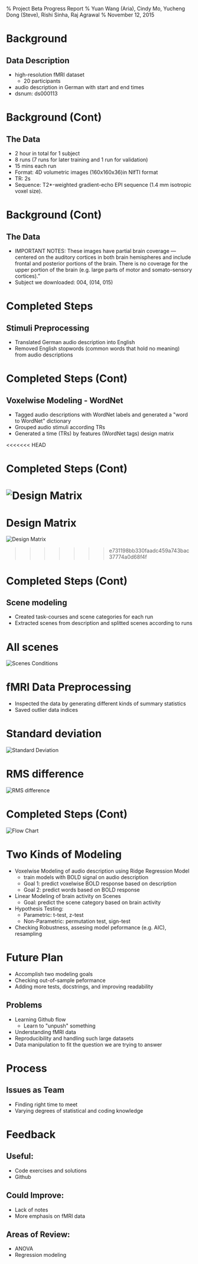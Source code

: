 % Project Beta Progress Report
% Yuan Wang (Aria), Cindy Mo, Yucheng Dong (Steve), Rishi Sinha, Raj Agrawal
% November 12, 2015

# Background

## Data Description

- high-resolution fMRI dataset 
  - 20 participants 
- audio description in German with start and end times
- dsnum: ds000113 

# Background (Cont) 
## The Data
- 2 hour in total for 1 subject 
- 8 runs (7 runs for later training and 1 run for validation)
- 15 mins each run
- Format: 4D volumetric images (160x160x36)in NIfTI format
- TR: 2s
- Sequence: T2*-weighted gradient-echo EPI sequence (1.4 mm isotropic voxel size). 

# Background (Cont)
## The Data 
- IMPORTANT NOTES: These images have partial brain coverage — centered on the auditory cortices
 in both brain hemispheres and include frontal and posterior portions of the 
 brain. There is no coverage for the upper portion of the brain (e.g. large 
 parts of motor and somato-sensory cortices).”
- Subject we downloaded: 004, (014, 015)


# Completed Steps 

## Stimuli Preprocessing 
- Translated German audio description into English 
- Removed English stopwords (common words that hold no meaning) 
  from audio descriptions 

# Completed Steps (Cont)
## Voxelwise Modeling - WordNet 
- Tagged audio descriptions with WordNet labels and generated a "word to WordNet" dictionary
- Grouped audio stimuli according TRs
- Generated a time (TRs) by features (WordNet tags) design matrix

<<<<<<< HEAD
# Completed Steps (Cont) 
![Design Matrix](images/visual_design_matrix.png)
=======
# Design Matrix
![Design Matrix](design_matrix.png)
>>>>>>> e731198bb330faadc459a743bac37774a0d68f4f

# Completed Steps (Cont)
## Scene modeling
- Created task-courses and scene categories for each run
- Extracted scenes from description and splitted scenes according to runs

# All scenes
![Scenes Conditions](scenes_conditions.jpg)

# fMRI Data Preprocessing
- Inspected the data by generating different kinds of summary statistics
- Saved outlier data indices

# Standard deviation
![Standard Deviation](std_plt.png)

# RMS difference
![RMS difference](rms_outliers.png)

# Completed Steps (Cont) 
![Flow Chart](processflow.png)

# Two Kinds of Modeling
- Voxelwise Modeling of audio description using Ridge Regression Model 
	- train models with BOLD signal on audio description
	- Goal 1: predict voxelwise BOLD response based on description
	- Goal 2: predict words based on BOLD response
- Linear Modeling of brain activity on Scenes 
	- Goal: predict the scene category based on brain activity
- Hypothesis Testing: 
    - Parametric: t-test, z-test
    - Non-Parametric: permutation test, sign-test
- Checking Robustness, assesing model peformance (e.g. AIC), resampling    

# Future Plan 
- Accomplish two modeling goals
- Checking out-of-sample peformance
- Adding more tests, docstrings, and improving readability    

## Problems 
- Learning Github flow
  - Learn to "unpush" something 
- Understanding fMRI data 
- Reproducibility and handling such large datasets 
- Data manipulation to fit the question we are trying to answer 


# Process 
## Issues as Team 
- Finding right time to meet
- Varying degrees of statistical and coding knowledge 

# Feedback 
## Useful: 
- Code exercises and solutions 
- Github 

## Could Improve: 
- Lack of notes 
- More emphasis on fMRI data 

## Areas of Review: 
- ANOVA 
- Regression modeling
